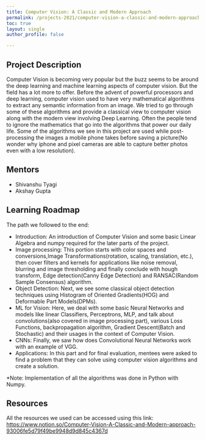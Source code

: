 ```yaml
---
title: Computer Vision: A Classic and Modern Approach
permalink: /projects-2021/computer-vision-a-classic-and-modern-approach
toc: true
layout: single
author_profile: false

---
```


## Project Description
Computer Vision is becoming very popular but the buzz seems to be around the deep learning and machine learning aspects of computer vision. But the field has a lot more to offer. Before the advent of powerful processors and deep learning, computer vision used to have very mathematical algorithms to extract any semantic information from an image. We tried to go through some of these algorithms and provide a classical view to computer vision along with the modern view involving Deep Learning. Often the people tend to ignore the mathematics that go into the algorithms that power our daily life. Some of the algorithms we see in this project are used while post-processing the images a mobile phone takes before saving a picture(No wonder why iphone and pixel cameras are able to capture better photos even with a low resolution).

## Mentors
* Shivanshu Tyagi
* Akshay Gupta

## Learning Roadmap
The path we followed to the end:
* Introduction: An introduction of Computer Vision and some basic Linear Algebra and numpy required for the later parts of the project.
* Image processing: This portion starts with color spaces and conversions,Image Transformations(rotation, scaling, translation, etc.), then cover filters and kernels for applications like noise removal, blurring and image thresholding and finally conclude with hough transform, Edge detection(Canny Edge Detection) and RANSAC(Random Sample Consensus) algorithm.
* Object Detection: Next, we see some classical object detection techniques using Histogram of Oriented Gradients(HOG) and Deformable Part Models(DPMs). 
* ML for Vision: Here, we deal with some basic Neural Networks and models like linear Classifiers, Perceptrons, MLP, and talk about convolutions(also covered in image processing part), various Loss Functions, backpropagation algorithm, Gradient Descent(Batch and Stochastic) and their usages in the context of Computer Vision.
* CNNs: Finally, we saw how does Convolutional Neural Networks work with an example of VGG.
* Applications: In this part and for final evaluation, mentees were asked to find a problem that they can solve using computer vision algorithms and create a solution.

*Note: Implementation of all the algorithms was done in Python with Numpy.


## Resources
All the resources we used can be accessed using this link: https://www.notion.so/Computer-Vision-A-Classic-and-Modern-approach-93006fe5d79f49be9948d9d845c4367d


